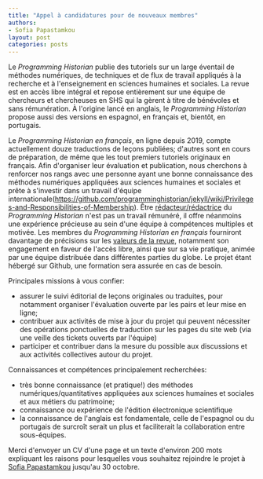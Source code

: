 ```yaml
---
title: "Appel à candidatures pour de nouveaux membres"
authors:
- Sofia Papastamkou
layout: post
categories: posts
---
```


Le _Programming Historian_ publie des tutoriels sur un large éventail de méthodes numériques, de techniques et de flux de travail appliqués à la recherche et à l'enseignement en sciences humaines et sociales. La revue est en accès libre intégral et repose entièrement sur une équipe de chercheurs et chercheuses en SHS qui la gèrent à titre de bénévoles et sans rémunération. À l'origine lancé en anglais, le _Programming Historian_ propose aussi des versions en espagnol, en français et, bientôt, en portugais.  

Le _Programming Historian en français_, en ligne depuis 2019, compte actuellement douze traductions de leçons publiées; d'autres sont en cours de préparation, de même que les tout premiers tutoriels originaux en français. Afin d'organiser leur évaluation et publication, nous cherchons à renforcer nos rangs avec une personne ayant une bonne connaissance des méthodes numériques appliquées aux sciences humaines et sociales et prête à s'investir dans un travail d'équipe internationale(https://github.com/programminghistorian/jekyll/wiki/Privileges-and-Responsibilities-of-Membership). Être [rédacteur/rédactrice](/fr/consignes-redacteurs) du _Programming Historian_ n'est pas un travail rémunéré, il offre néanmoins une expérience précieuse au sein d'une équipe à compétences multiples et motivée. Les membres du _Programming Historian en français_ fourniront davantage de précisions sur les [valeurs de la revue](/fr/apropos), notamment son engagement en faveur de l'accès libre, ainsi que sur sa vie pratique, animée par une équipe distribuée dans différentes parties du globe. Le projet étant hébergé sur Github, une formation sera assurée en cas de besoin. 

Principales missions à vous confier:
- assurer le suivi éditorial de leçons originales ou traduites, pour notamment organiser l'évaluation ouverte par les pairs et leur mise en ligne;
- contribuer aux activités de mise à jour du projet qui peuvent nécessiter des opérations ponctuelles de traduction sur les pages du site web (via une veille des tickets ouverts par l'équipe)
- participer et contribuer dans la mesure du possible aux discussions et aux activités collectives autour du projet.

Connaissances et compétences principalement recherchées:
- très bonne connaissance (et pratique!) des méthodes numériques/quantitatives appliquées aux sciences humaines et sociales et aux métiers du patrimoine;
- connaissance ou expérience de l'édition électronique scientifique    
- la connaissance de l'anglais est fondamentale, celle de l'espagnol ou du portugais de surcroît serait un plus et faciliterait la collaboration entre sous-équipes. 

Merci d'envoyer un CV d'une page et un texte d'environ 200 mots expliquant les raisons pour lesquelles vous souhaitez rejoindre le projet à <a href="mailto:sofia.papastamkou@gmail.com">Sofia Papastamkou</a> jusqu'au 30 octobre. 
 
